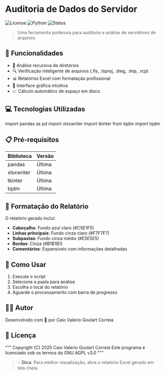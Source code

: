 # Auditoria de Dados do Servidor

![License](https://img.shields.io/badge/license-AGPL--3.0-blue.svg)
![Python](https://img.shields.io/badge/python-3.6+-blue.svg)
![Status](https://img.shields.io/badge/status-production-green.svg)

> Uma ferramenta poderosa para auditoria e análise de servidores de arquivos

## 🚀 Funcionalidades

- 📁 Análise recursiva de diretórios
- 🔍 Verificação inteligente de arquivos (.fls, .lsproj, .dwg, .imp, .rcp)
- 📊 Relatórios Excel com formatação profissional
- 🎯 Interface gráfica intuitiva
- 📈 Cálculo automático de espaço em disco

## 💻 Tecnologias Utilizadas

import pandas as pd
import xlsxwriter
import tkinter
from tqdm import tqdm

## 📋 Pré-requisitos

| Biblioteca | Versão |
|------------|---------|
| pandas | Última |
| xlsxwriter | Última |
| tkinter | Última |
| tqdm | Última |

## 🎨 Formatação do Relatório

O relatório gerado inclui:

- **Cabeçalho**: Fundo azul claro (#C5E1F5)
- **Linhas principais**: Fundo cinza claro (#F7F7F7)
- **Subpastas**: Fundo cinza médio (#E5E5E5)
- **Bordas**: Cinza (#B1B1B1)
- **Comentários**: Expansíveis com informações detalhadas

## 🔧 Como Usar

1. Execute o script
2. Selecione a pasta para análise
3. Escolha o local do relatório
4. Aguarde o processamento com barra de progresso

## 👨‍💻 Autor

Desenvolvido com 💙 por Caio Valerio Goulart Correia

## 📝 Licença

"""
Copyright (C) 2025 Caio Valerio Goulart Correia
Este programa é licenciado sob os termos da GNU AGPL v3.0
"""

> 💡 **Dica**: Para melhor visualização, abra o relatório Excel gerado em tela cheia.

